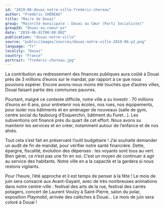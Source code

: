 ```yaml
---
id: "2019-06-douai-notre-ville-frederic-chereau"
author: "Frédéric CHÉREAU"
title: "Maire de Douai"
group: "Majorité municipale : Douai au Cœur (Parti Socialiste)"
groupId: "douai-au-coeur-ps"
date: "2019-06-01T00:00:00Z"
publication: "douai-notre-ville"
source: "public/images/sources/douai-notre-ville-2019-06-p2.png"
language: "fr"
locality: "Douai"
country: "France"
portrait: "frederic-chereau.jpg"
---
```


La contribution au redressement des finances publiques aura coûté à Douai près de 3 millions d’euros sur le mandat, par rapport à ce que nous pouvions espérer. Encore avons-nous moins été touchés que d’autres villes, Douai faisant partie des communes pauvres.

Pourtant, malgré ce contexte difficile, notre ville a su investir : 70 millions d’euros en 6 ans, pour entretenir nos écoles, nos rues, nos équipements, pour isoler nos bâtiments et en aménager de nouveaux (salle de gym, centre social du faubourg d’Esquerchin, bâtiment du Furet…). Les subventions ont financé près du quart de cet effort. Nous avons su maintenir les services et en créer, notamment autour de l’enfance et de nos aînés.

Tout cela s’est fait en préservant l’outil budgétaire ! J’ai souhaité demander un audit de fin de mandat, pour vérifier notre santé financière. Dette, épargne, fiscalité, évolution des dépenses : les voyants sont tous au vert. Bien gérer, ce n’est pas une fin en soi. C’est un moyen de continuer à agir au service des habitants. Notre ville en a la capacité et la gardera si nous restons vigilants.

Pour l’heure, l’été approche et il est temps de penser à la fête ! Le mois de juin sera consacré aux Avant-Gayant, avec de très nombreuses animations dans notre centre-ville : festival des arts de la rue, festival des carrés potagers, concert de Laurent Voulzy à Saint-Pierre, salon du polar, exposition Playmobil, arrivée des calèches à Douai… Le mois de juin sera coloré à Douai !

